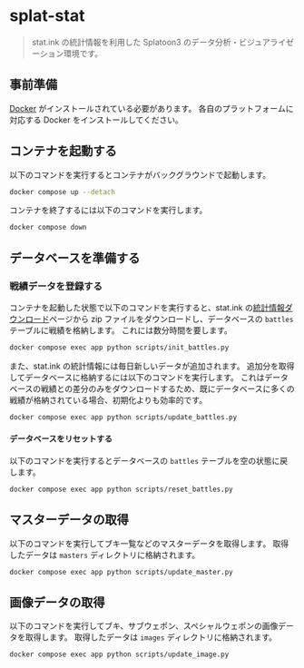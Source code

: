# splat-stat

> stat.ink の統計情報を利用した Splatoon3 のデータ分析・ビジュアライゼーション環境です。

## 事前準備

[Docker](https://docs.docker.jp/) がインストールされている必要があります。 各自のプラットフォームに対応する Docker をインストールしてください。

## コンテナを起動する

以下のコマンドを実行するとコンテナがバックグラウンドで起動します。

```sh
docker compose up --detach
```

コンテナを終了するには以下のコマンドを実行します。

```sh
docker compose down
```

## データベースを準備する

### 戦績データを登録する

コンテナを起動した状態で以下のコマンドを実行すると、stat.ink の[統計情報ダウンロード](https://dl-stats.stats.ink/splatoon-3/battle-results-csv/)ページから zip ファイルをダウンロードし、データベースの `battles` テーブルに戦績を格納します。 これには数分時間を要します。

```sh
docker compose exec app python scripts/init_battles.py
```

また、stat.ink の統計情報には毎日新しいデータが追加されます。 追加分を取得してデータベースに格納するには以下のコマンドを実行します。 これはデータベースの戦績との差分のみをダウンロードするため、既にデータベースに多くの戦績が格納されている場合、初期化よりも効率的です。

```sh
docker compose exec app python scripts/update_battles.py
```

#### データベースをリセットする

以下のコマンドを実行するとデータベースの `battles` テーブルを空の状態に戻します。

```sh
docker compose exec app python scripts/reset_battles.py
```

## マスターデータの取得

以下のコマンドを実行してブキ一覧などのマスターデータを取得します。 取得したデータは `masters` ディレクトリに格納されます。

```sh
docker compose exec app python scripts/update_master.py
```

## 画像データの取得

以下のコマンドを実行してブキ、サブウェポン、スペシャルウェポンの画像データを取得します。 取得したデータは `images` ディレクトリに格納されます。

```sh
docker compose exec app python scripts/update_image.py
```
